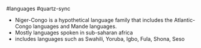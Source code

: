 #languages #quartz-sync 
- Niger-Congo is a hypothetical language family that includes the Atlantic-Congo languages and Mande languages.
- Mostly languages spoken in sub-saharan africa
- includes languages such as Swahili, Yoruba, Igbo, Fula, Shona, Seso